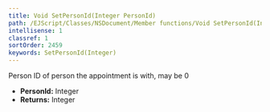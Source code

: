 ```yaml
---
title: Void SetPersonId(Integer PersonId)
path: /EJScript/Classes/NSDocument/Member functions/Void SetPersonId(Integer p_0)
intellisense: 1
classref: 1
sortOrder: 2459
keywords: SetPersonId(Integer)
---
```



Person ID of person the appointment is with, may be 0



* **PersonId:** Integer
* **Returns:** Integer


